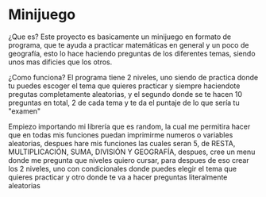 # Minijuego
¿Que es? Este proyecto es basicamente un minijuego en formato de programa, que te ayuda a practicar matemáticas en general 
y un poco de geografía, esto lo hace haciendo preguntas de los diferentes temas, siendo unos mas dificies que los otros.

¿Como funciona? El programa tiene 2 niveles, uno siendo de practica donde tu puedes escoger el tema que quieres practicar y 
siempre haciendote pregutas completamente aleatorias, y el segundo donde se te hacen 10 preguntas en total, 2 de cada tema 
y te da el puntaje de lo que sería tu "examen"

Empiezo importando mi librería que es random, la cual me permitira hacer que en todas mis funciones puedan imprimirme numeros 
o variables aleatorias, despues hare mis funciones las cuales seran 5, de RESTA, MULTIPLICACIÓN, SUMA, DIVISIÓN Y GEOGRAFÍA,
despues, cree un menu donde me pregunta que niveles quiero cursar, para despues de eso crear los 2 niveles, uno con condicionales 
donde puedes elegir el tema que quieres practicar y otro donde te va a hacer preguntas literalmente aleatorias
